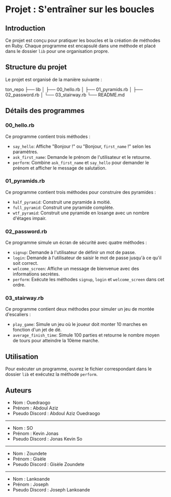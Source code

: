 # Projet : S'entraîner sur les boucles

## Introduction
Ce projet est conçu pour pratiquer les boucles et la création de méthodes en Ruby. Chaque programme est encapsulé dans une méthode et placé dans le dossier `lib` pour une organisation propre.

## Structure du projet
Le projet est organisé de la manière suivante :

ton_repo
├── lib
│ ├── 00_hello.rb
│ ├── 01_pyramids.rb
│ ├── 02_password.rb
│ └── 03_stairway.rb
└── README.md


## Détails des programmes

### 00_hello.rb
Ce programme contient trois méthodes :
- `say_hello`: Affiche "Bonjour !" ou "Bonjour, `first_name` !" selon les paramètres.
- `ask_first_name`: Demande le prénom de l'utilisateur et le retourne.
- `perform`: Combine `ask_first_name` et `say_hello` pour demander le prénom et afficher le message de salutation.

### 01_pyramids.rb
Ce programme contient trois méthodes pour construire des pyramides :
- `half_pyramid`: Construit une pyramide à moitié.
- `full_pyramid`: Construit une pyramide complète.
- `wtf_pyramid`: Construit une pyramide en losange avec un nombre d'étages impair.

### 02_password.rb
Ce programme simule un écran de sécurité avec quatre méthodes :
- `signup`: Demande à l'utilisateur de définir un mot de passe.
- `login`: Demande à l'utilisateur de saisir le mot de passe jusqu'à ce qu'il soit correct.
- `welcome_screen`: Affiche un message de bienvenue avec des informations secrètes.
- `perform`: Exécute les méthodes `signup`, `login` et `welcome_screen` dans cet ordre.

### 03_stairway.rb
Ce programme contient deux méthodes pour simuler un jeu de montée d'escaliers :
- `play_game`: Simule un jeu où le joueur doit monter 10 marches en fonction d'un jet de dé.
- `average_finish_time`: Simule 100 parties et retourne le nombre moyen de tours pour atteindre la 10ème marche.

## Utilisation
Pour exécuter un programme, ouvrez le fichier correspondant dans le dossier `lib` et exécutez la méthode `perform`.

## Auteurs
- Nom : Ouedraogo
- Prénom : Abdoul Aziz
- Pseudo Discord : Abdoul Aziz Ouedraogo
-----------------------------------------
- Nom : SO
- Prénom : Kevin Jonas
- Pseudo Discord : Jonas Kevin So
-----------------------------------------
- Nom : Zoundete
- Prénom : Gisèle
- Pseudo Discord : Gisèle Zoundete
-----------------------------------------
- Nom : Lankoande
- Prénom : Joseph
- Pseudo Discord : Joseph Lankoande
